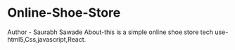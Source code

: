 # Online-Shoe-Store
Author - Saurabh Sawade
About-this is a simple online shoe store
tech use-html5,Css,javascript,React.
